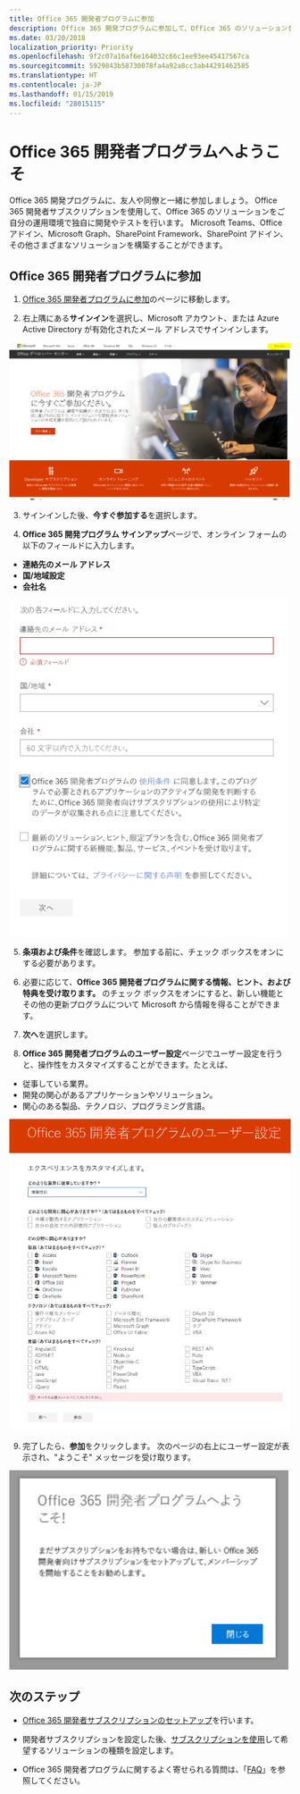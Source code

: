 ```yaml
---
title: Office 365 開発者プログラムに参加
description: Office 365 開発プログラムに参加して、Office 365 のソリューションをご自分の運用環境で独自に開発やテストを行います。
ms.date: 03/20/2018
localization_priority: Priority
ms.openlocfilehash: 9f2c07a16af6e164032c66c1ee93ee45417567ca
ms.sourcegitcommit: 5929843b58730078fa4a92a8cc3ab44291462585
ms.translationtype: HT
ms.contentlocale: ja-JP
ms.lasthandoff: 01/15/2019
ms.locfileid: "28015115"
---
```

# <a name="welcome-to-the-office-365-developer-program"></a>Office 365 開発者プログラムへようこそ

Office 365 開発プログラムに、友人や同僚と一緒に参加しましょう。 Office 365 開発者サブスクリプションを使用して、Office 365 のソリューションをご自分の運用環境で独自に開発やテストを行います。 Microsoft Teams、Office アドイン、Microsoft Graph、SharePoint Framework、SharePoint アドイン、その他さまざまなソリューションを構築することができます。

## <a name="join-the-office-365-developer-program"></a>Office 365 開発者プログラムに参加

1. [Office 365 開発者プログラムに参加](https://developer.microsoft.com/ja-JP/office/dev-program)のページに移動します。 

2. 右上隅にある**サインイン**を選択し、Microsoft アカウント、または Azure Active Directory が有効化されたメール アドレスでサインインします。 

  <img alt="Join the Office 365 Developer Program Sign-in" src="images/0-sign-in-page.png" width="700">

3. サインインした後、**今すぐ参加する**を選択します。

4. **Office 365 開発プログラム サインアップ**ページで、オンライン フォームの以下のフィールドに入力します。

  - **連絡先のメール アドレス**
  - **国/地域設定**
  - **会社名**

  <img alt="Join the Office 365 Developer Program form" src="images/1-welcome-page.png" width="500">

5. **条項および条件**を確認します。 参加する前に、チェック ボックスをオンにする必要があります。

6. 必要に応じて、**Office 365 開発者プログラムに関する情報、ヒント、および特典を受け取ります。** のチェック ボックスをオンにすると、新しい機能とその他の更新プログラムについて Microsoft から情報を得ることができます。 

7. **次へ**を選択します。

8. **Office 365 開発者プログラムのユーザー設定**ページでユーザー設定を行うと、操作性をカスタマイズすることができます。たとえば、

  - 従事している業界。
  - 開発の関心があるアプリケーションやソリューション。
  - 関心のある製品、テクノロジ、プログラミング言語。

  <img alt="Choose program preferences" src="images/2-preferences-page.png" width="600">

9. 完了したら、**参加**をクリックします。 次のページの右上にユーザー設定が表示され、"ようこそ" メッセージを受け取ります。

  <img alt="Welcome message" src="images/3-welcome-popup.png" width="500">


## <a name="next-steps"></a>次のステップ

- [Office 365 開発者サブスクリプションのセットアップ](office-365-developer-program-get-started.md)を行います。 

- 開発者サブスクリプションを設定した後、[サブスクリプションを使用](build-office-365-solutions.md)して希望するソリューションの種類を設定します。

- Office 365 開発者プログラムに関するよく寄せられる質問は、「[FAQ](office-365-developer-program-faq.md)」を参照してください。 
